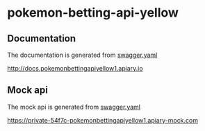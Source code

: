 # pokemon-betting-api-yellow

## Documentation
The documentation is generated from [swagger.yaml](swagger.yaml)

http://docs.pokemonbettingapiyellow1.apiary.io

## Mock api
The mock api is generated from [swagger.yaml](swagger.yaml)

https://private-54f7c-pokemonbettingapiyellow1.apiary-mock.com
